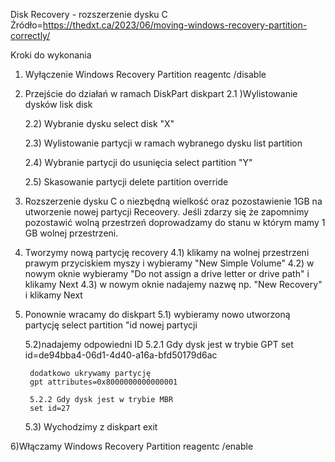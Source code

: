 Disk Recovery - rozszerzenie dysku C
Źródło=https://thedxt.ca/2023/06/moving-windows-recovery-partition-correctly/ 

Kroki do wykonania
1) Wyłączenie Windows Recovery Partition
reagentc /disable

2) Przejście do działań w ramach DiskPart
diskpart
	2.1 )Wylistowanie dysków
	lisk disk
	
	2.2) Wybranie dysku
	select disk "X"
	
	2.3) Wylistowanie partycji w ramach wybranego dysku
	list partition
	
	2.4) Wybranie partycji do usunięcia
	select partition "Y"
	
	2.5) Skasowanie partycji
	delete partition override

3) Rozszerzenie dysku C o niezbędną wielkość oraz pozostawienie 1GB na utworzenie nowej partycji Receovery.
Jeśli zdarzy się że zapomnimy pozostawić wolną przestrzeń doprowadzamy do stanu w którym mamy 1 GB wolnej przestrzeni.

4) Tworzymy nową partycję recovery
	4.1) klikamy na wolnej przestrzeni prawym przyciskiem myszy i wybieramy "New Simple Volume"
	4.2) w nowym oknie wybieramy "Do not assign a drive letter or drive path" i klikamy Next
	4.3) w nowym oknie nadajemy nazwę np. "New Recovery" i klikamy Next

5) Ponownie wracamy do diskpart
	5.1) wybieramy nowo utworzoną partycję
	select partition "id nowej partycji

	5.2)nadajemy odpowiedni ID
		5.2.1 Gdy dysk jest w trybie GPT
		set id=de94bba4-06d1-4d40-a16a-bfd50179d6ac

		dodatkowo ukrywamy partycję
		gpt attributes=0x8000000000000001

		5.2.2 Gdy dysk jest w trybie MBR 
		set id=27

	5.3) Wychodzimy z diskpart
	exit

6)Włączamy Windows Recovery Partition
reagentc /enable
